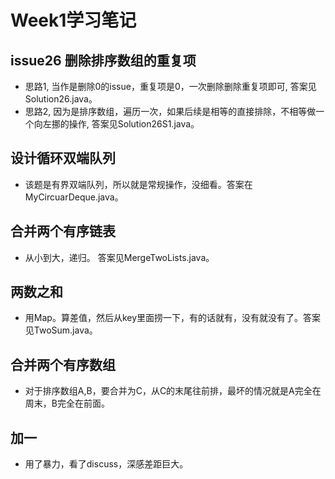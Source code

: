 # Week1学习笔记
## issue26 删除排序数组的重复项
* 思路1, 当作是删除0的issue，重复项是0，一次删除删除重复项即可, 答案见Solution26.java。
* 思路2, 因为是排序数组，遍历一次，如果后续是相等的直接排除，不相等做一个向左挪的操作, 答案见Solution26S1.java。
## 设计循环双端队列
* 该题是有界双端队列，所以就是常规操作，没细看。答案在MyCircuarDeque.java。
## 合并两个有序链表
* 从小到大，递归。 答案见MergeTwoLists.java。
## 两数之和
* 用Map。算差值，然后从key里面捞一下，有的话就有，没有就没有了。答案见TwoSum.java。
## 合并两个有序数组
* 对于排序数组A,B，要合并为C，从C的末尾往前排，最坏的情况就是A完全在周末，B完全在前面。
## 加一
* 用了暴力，看了discuss，深感差距巨大。